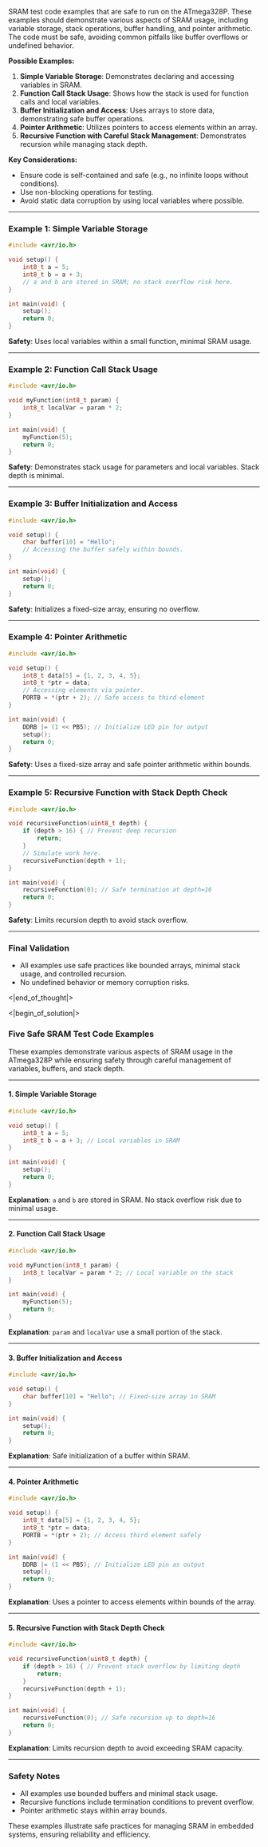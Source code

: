 SRAM test code examples that are safe to run on the ATmega328P. These examples should demonstrate various aspects of SRAM usage, 
including variable storage, stack operations, buffer handling, and pointer arithmetic. The code must be safe, avoiding common pitfalls like buffer overflows 
or undefined behavior.

**Possible Examples:**
1. **Simple Variable Storage**: Demonstrates declaring and accessing variables in SRAM.
2. **Function Call Stack Usage**: Shows how the stack is used for function calls and local variables.
3. **Buffer Initialization and Access**: Uses arrays to store data, demonstrating safe buffer operations.
4. **Pointer Arithmetic**: Utilizes pointers to access elements within an array.
5. **Recursive Function with Careful Stack Management**: Demonstrates recursion while managing stack depth.

**Key Considerations:**
- Ensure code is self-contained and safe (e.g., no infinite loops without conditions).
- Use non-blocking operations for testing.
- Avoid static data corruption by using local variables where possible.

---

### **Example 1: Simple Variable Storage**
```c
#include <avr/io.h>

void setup() {
    int8_t a = 5;
    int8_t b = a + 3;
    // a and b are stored in SRAM; no stack overflow risk here.
}

int main(void) {
    setup();
    return 0;
}
```
**Safety**: Uses local variables within a small function, minimal SRAM usage.

---

### **Example 2: Function Call Stack Usage**
```c
#include <avr/io.h>

void myFunction(int8_t param) {
    int8_t localVar = param * 2;
}

int main(void) {
    myFunction(5);
    return 0;
}
```
**Safety**: Demonstrates stack usage for parameters and local variables. Stack depth is minimal.

---

### **Example 3: Buffer Initialization and Access**
```c
#include <avr/io.h>

void setup() {
    char buffer[10] = "Hello";
    // Accessing the buffer safely within bounds.
}

int main(void) {
    setup();
    return 0;
}
```
**Safety**: Initializes a fixed-size array, ensuring no overflow.

---

### **Example 4: Pointer Arithmetic**
```c
#include <avr/io.h>

void setup() {
    int8_t data[5] = {1, 2, 3, 4, 5};
    int8_t *ptr = data;
    // Accessing elements via pointer.
    PORTB = *(ptr + 2); // Safe access to third element
}

int main(void) {
    DDRB |= (1 << PB5); // Initialize LED pin for output
    setup();
    return 0;
}
```
**Safety**: Uses a fixed-size array and safe pointer arithmetic within bounds.

---

### **Example 5: Recursive Function with Stack Depth Check**
```c
#include <avr/io.h>

void recursiveFunction(uint8_t depth) {
    if (depth > 16) { // Prevent deep recursion
        return;
    }
    // Simulate work here.
    recursiveFunction(depth + 1);
}

int main(void) {
    recursiveFunction(0); // Safe termination at depth=16
    return 0;
}
```
**Safety**: Limits recursion depth to avoid stack overflow.

---

### **Final Validation**
- All examples use safe practices like bounded arrays, minimal stack usage, and controlled recursion.
- No undefined behavior or memory corruption risks.

<|end_of_thought|>

<|begin_of_solution|>

### **Five Safe SRAM Test Code Examples**  
These examples demonstrate various aspects of SRAM usage in the ATmega328P while ensuring safety through careful management of variables, buffers, and stack 
depth.

---

#### **1. Simple Variable Storage**
```c
#include <avr/io.h>

void setup() {
    int8_t a = 5;
    int8_t b = a + 3; // Local variables in SRAM
}

int main(void) {
    setup();
    return 0;
}
```
**Explanation**: `a` and `b` are stored in SRAM. No stack overflow risk due to minimal usage.

---

#### **2. Function Call Stack Usage**
```c
#include <avr/io.h>

void myFunction(int8_t param) {
    int8_t localVar = param * 2; // Local variable on the stack
}

int main(void) {
    myFunction(5);
    return 0;
}
```
**Explanation**: `param` and `localVar` use a small portion of the stack.

---

#### **3. Buffer Initialization and Access**
```c
#include <avr/io.h>

void setup() {
    char buffer[10] = "Hello"; // Fixed-size array in SRAM
}

int main(void) {
    setup();
    return 0;
}
```
**Explanation**: Safe initialization of a buffer within SRAM.

---

#### **4. Pointer Arithmetic**
```c
#include <avr/io.h>

void setup() {
    int8_t data[5] = {1, 2, 3, 4, 5};
    int8_t *ptr = data;
    PORTB = *(ptr + 2); // Access third element safely
}

int main(void) {
    DDRB |= (1 << PB5); // Initialize LED pin as output
    setup();
    return 0;
}
```
**Explanation**: Uses a pointer to access elements within bounds of the array.

---

#### **5. Recursive Function with Stack Depth Check**
```c
#include <avr/io.h>

void recursiveFunction(uint8_t depth) {
    if (depth > 16) { // Prevent stack overflow by limiting depth
        return;
    }
    recursiveFunction(depth + 1);
}

int main(void) {
    recursiveFunction(0); // Safe recursion up to depth=16
    return 0;
}
```
**Explanation**: Limits recursion depth to avoid exceeding SRAM capacity.

---

### **Safety Notes**  
- All examples use bounded buffers and minimal stack usage.
- Recursive functions include termination conditions to prevent overflow.
- Pointer arithmetic stays within array bounds.  

These examples illustrate safe practices for managing SRAM in embedded systems, ensuring reliability and efficiency. 
